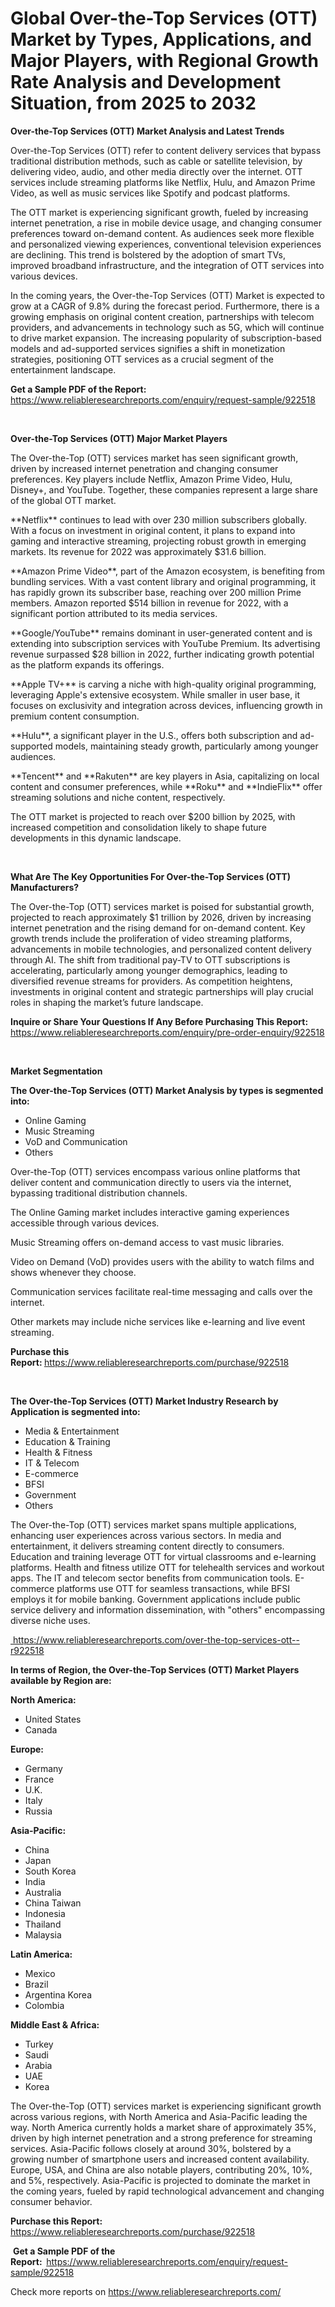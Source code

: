 <p><h1>Global Over-the-Top Services (OTT) Market by Types, Applications, and Major Players, with Regional Growth Rate Analysis and Development Situation, from 2025 to 2032</h1></p><p><strong>Over-the-Top Services (OTT) Market Analysis and Latest Trends</strong></p>
<p><p>Over-the-Top Services (OTT) refer to content delivery services that bypass traditional distribution methods, such as cable or satellite television, by delivering video, audio, and other media directly over the internet. OTT services include streaming platforms like Netflix, Hulu, and Amazon Prime Video, as well as music services like Spotify and podcast platforms.</p><p>The OTT market is experiencing significant growth, fueled by increasing internet penetration, a rise in mobile device usage, and changing consumer preferences toward on-demand content. As audiences seek more flexible and personalized viewing experiences, conventional television experiences are declining. This trend is bolstered by the adoption of smart TVs, improved broadband infrastructure, and the integration of OTT services into various devices.</p><p>In the coming years, the Over-the-Top Services (OTT) Market is expected to grow at a CAGR of 9.8% during the forecast period. Furthermore, there is a growing emphasis on original content creation, partnerships with telecom providers, and advancements in technology such as 5G, which will continue to drive market expansion. The increasing popularity of subscription-based models and ad-supported services signifies a shift in monetization strategies, positioning OTT services as a crucial segment of the entertainment landscape.</p></p>
<p><strong>Get a Sample PDF of the Report:&nbsp;</strong> <a href="https://www.reliableresearchreports.com/enquiry/request-sample/922518?utm_campaign=3057&utm_medium=2&utm_source=Github&utm_content=ia&utm_term=11032025&utm_id=over-the-top-services-ott">https://www.reliableresearchreports.com/enquiry/request-sample/922518</a></p>
<p>&nbsp;</p>
<p><strong>Over-the-Top Services (OTT) Major Market Players</strong></p>
<p><p>The Over-the-Top (OTT) services market has seen significant growth, driven by increased internet penetration and changing consumer preferences. Key players include Netflix, Amazon Prime Video, Hulu, Disney+, and YouTube. Together, these companies represent a large share of the global OTT market.</p><p>**Netflix** continues to lead with over 230 million subscribers globally. With a focus on investment in original content, it plans to expand into gaming and interactive streaming, projecting robust growth in emerging markets. Its revenue for 2022 was approximately $31.6 billion.</p><p>**Amazon Prime Video**, part of the Amazon ecosystem, is benefiting from bundling services. With a vast content library and original programming, it has rapidly grown its subscriber base, reaching over 200 million Prime members. Amazon reported $514 billion in revenue for 2022, with a significant portion attributed to its media services.</p><p>**Google/YouTube** remains dominant in user-generated content and is extending into subscription services with YouTube Premium. Its advertising revenue surpassed $28 billion in 2022, further indicating growth potential as the platform expands its offerings.</p><p>**Apple TV+** is carving a niche with high-quality original programming, leveraging Apple's extensive ecosystem. While smaller in user base, it focuses on exclusivity and integration across devices, influencing growth in premium content consumption.</p><p>**Hulu**, a significant player in the U.S., offers both subscription and ad-supported models, maintaining steady growth, particularly among younger audiences.</p><p>**Tencent** and **Rakuten** are key players in Asia, capitalizing on local content and consumer preferences, while **Roku** and **IndieFlix** offer streaming solutions and niche content, respectively.</p><p>The OTT market is projected to reach over $200 billion by 2025, with increased competition and consolidation likely to shape future developments in this dynamic landscape.</p></p>
<p>&nbsp;</p>
<p><strong>What Are The Key Opportunities For Over-the-Top Services (OTT) Manufacturers?</strong></p>
<p><p>The Over-the-Top (OTT) services market is poised for substantial growth, projected to reach approximately $1 trillion by 2026, driven by increasing internet penetration and the rising demand for on-demand content. Key growth trends include the proliferation of video streaming platforms, advancements in mobile technologies, and personalized content delivery through AI. The shift from traditional pay-TV to OTT subscriptions is accelerating, particularly among younger demographics, leading to diversified revenue streams for providers. As competition heightens, investments in original content and strategic partnerships will play crucial roles in shaping the market’s future landscape.</p></p>
<p><strong>Inquire or Share Your Questions If Any Before Purchasing This Report:</strong> <a href="https://www.reliableresearchreports.com/enquiry/pre-order-enquiry/922518?utm_campaign=3057&utm_medium=2&utm_source=Github&utm_content=ia&utm_term=11032025&utm_id=over-the-top-services-ott">https://www.reliableresearchreports.com/enquiry/pre-order-enquiry/922518</a></p>
<p>&nbsp;</p>
<p><strong>Market Segmentation</strong></p>
<p><strong>The Over-the-Top Services (OTT) Market Analysis by types is segmented into:</strong></p>
<p><ul><li>Online Gaming</li><li>Music Streaming</li><li>VoD and Communication</li><li>Others</li></ul></p>
<p><p>Over-the-Top (OTT) services encompass various online platforms that deliver content and communication directly to users via the internet, bypassing traditional distribution channels. </p><p>The Online Gaming market includes interactive gaming experiences accessible through various devices. </p><p>Music Streaming offers on-demand access to vast music libraries. </p><p>Video on Demand (VoD) provides users with the ability to watch films and shows whenever they choose. </p><p>Communication services facilitate real-time messaging and calls over the internet. </p><p>Other markets may include niche services like e-learning and live event streaming.</p></p>
<p><strong>Purchase this Report:&nbsp;</strong><a href="https://www.reliableresearchreports.com/purchase/922518?utm_campaign=3057&utm_medium=2&utm_source=Github&utm_content=ia&utm_term=11032025&utm_id=over-the-top-services-ott">https://www.reliableresearchreports.com/purchase/922518</a></p>
<p>&nbsp;</p>
<p><strong>The Over-the-Top Services (OTT) Market Industry Research by Application is segmented into:</strong></p>
<p><ul><li>Media & Entertainment</li><li>Education & Training</li><li>Health & Fitness</li><li>IT & Telecom</li><li>E-commerce</li><li>BFSI</li><li>Government</li><li>Others</li></ul></p>
<p><p>The Over-the-Top (OTT) services market spans multiple applications, enhancing user experiences across various sectors. In media and entertainment, it delivers streaming content directly to consumers. Education and training leverage OTT for virtual classrooms and e-learning platforms. Health and fitness utilize OTT for telehealth services and workout apps. The IT and telecom sector benefits from communication tools. E-commerce platforms use OTT for seamless transactions, while BFSI employs it for mobile banking. Government applications include public service delivery and information dissemination, with "others" encompassing diverse niche uses.</p></p>
<p><a href="https://www.reliableresearchreports.com/over-the-top-services-ott--r922518?utm_campaign=3057&utm_medium=2&utm_source=Github&utm_content=ia&utm_term=11032025&utm_id=over-the-top-services-ott">&nbsp;https://www.reliableresearchreports.com/over-the-top-services-ott--r922518</a></p>
<p><strong>In terms of Region, the Over-the-Top Services (OTT) Market Players available by Region are:</strong></p>
<p>
    <p> <strong> North America: </strong>
        <ul>
            <li>United States</li>
            <li>Canada</li>
        </ul>
        </p> 
    <p> <strong> Europe: </strong>
        <ul>
            <li>Germany</li>
            <li>France</li>
            <li>U.K.</li>
            <li>Italy</li>
            <li>Russia</li>
        </ul>
        </p> 
    <p> <strong> Asia-Pacific: </strong>
        <ul>
            <li>China</li>
            <li>Japan</li>
            <li>South Korea</li>
            <li>India</li>
            <li>Australia</li>
            <li>China Taiwan</li>
            <li>Indonesia</li>
            <li>Thailand</li>
            <li>Malaysia</li>
        </ul>
        </p> 
    <p> <strong> Latin America: </strong>
        <ul>
            <li>Mexico</li>
            <li>Brazil</li>
            <li>Argentina Korea</li>
            <li>Colombia</li>
        </ul>
        </p> 
    <p> <strong> Middle East & Africa: </strong>
        <ul>
            <li>Turkey</li>
            <li>Saudi</li>
            <li>Arabia</li>
            <li>UAE</li>
            <li>Korea</li>
        </ul>
    </p>
    </p>
<p><p>The Over-the-Top (OTT) services market is experiencing significant growth across various regions, with North America and Asia-Pacific leading the way. North America currently holds a market share of approximately 35%, driven by high internet penetration and a strong preference for streaming services. Asia-Pacific follows closely at around 30%, bolstered by a growing number of smartphone users and increased content availability. Europe, USA, and China are also notable players, contributing 20%, 10%, and 5%, respectively. Asia-Pacific is projected to dominate the market in the coming years, fueled by rapid technological advancement and changing consumer behavior.</p></p>
<p><strong>Purchase this Report: </strong><a href="https://www.reliableresearchreports.com/purchase/922518?utm_campaign=3057&utm_medium=2&utm_source=Github&utm_content=ia&utm_term=11032025&utm_id=over-the-top-services-ott">https://www.reliableresearchreports.com/purchase/922518</a></p>
<p>&nbsp;<strong>Get a Sample PDF of the Report:&nbsp;&nbsp;</strong><a href="https://www.reliableresearchreports.com/enquiry/request-sample/922518?utm_campaign=3057&utm_medium=2&utm_source=Github&utm_content=ia&utm_term=11032025&utm_id=over-the-top-services-ott">https://www.reliableresearchreports.com/enquiry/request-sample/922518</a></p>
<p><strong></strong></p>
<p>Check more reports on <a href="https://www.reliableresearchreports.com/?utm_campaign=3057&utm_medium=2&utm_source=Github&utm_content=ia&utm_term=11032025&utm_id=over-the-top-services-ott">https://www.reliableresearchreports.com/</a></p>